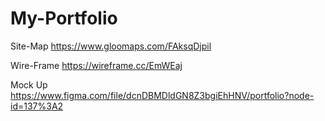 # My-Portfolio
Site-Map
https://www.gloomaps.com/FAksqDjpil

Wire-Frame
https://wireframe.cc/EmWEaj

Mock Up
https://www.figma.com/file/dcnDBMDldGN8Z3bgiEhHNV/portfolio?node-id=137%3A2


